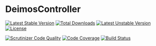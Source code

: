 # DeimosController

[![Latest Stable Version](https://poser.pugx.org/deimos/controller/v/stable)](https://packagist.org/packages/deimos/controller)
[![Total Downloads](https://poser.pugx.org/deimos/controller/downloads)](https://packagist.org/packages/deimos/controller)
[![Latest Unstable Version](https://poser.pugx.org/deimos/controller/v/unstable)](https://packagist.org/packages/deimos/controller)
[![License](https://poser.pugx.org/deimos/controller/license)](https://packagist.org/packages/deimos/controller)

[![Scrutinizer Code Quality](https://scrutinizer-ci.com/g/DeimosProject/Controller/badges/quality-score.png?b=master)](https://scrutinizer-ci.com/g/DeimosProject/Controller/?branch=master)
[![Code Coverage](https://scrutinizer-ci.com/g/DeimosProject/Controller/badges/coverage.png?b=master)](https://scrutinizer-ci.com/g/DeimosProject/Controller/?branch=master)
[![Build Status](https://scrutinizer-ci.com/g/DeimosProject/Controller/badges/build.png?b=master)](https://scrutinizer-ci.com/g/DeimosProject/Controller/build-status/master)
